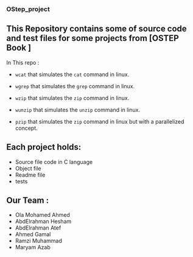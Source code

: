 ### OStep_project

## This Repository contains some of  source code and test files for some projects from [OSTEP Book ]



In This repo :
- `wcat` that simulates the `cat` command in linux.

 - `wgrep` that simulates the `grep` command in linux.

- `wzip` that simulates the `zip` command in linux.

- `wunzip` that simulates the `unzip` command in linux.

- `pzip` that simulates the `zip` command in linux but with a parallelized concept.


## Each project holds:

- Source file code in C language 
- Object file 
- Readme file
- tests


## Our Team :

-   Ola Mohamed Ahmed 
-   AbdElrahman Hesham
-   AbdElrahman Atef
-   Ahmed Gamal
 - Ramzi Muhammad  
 - Maryam Azab


